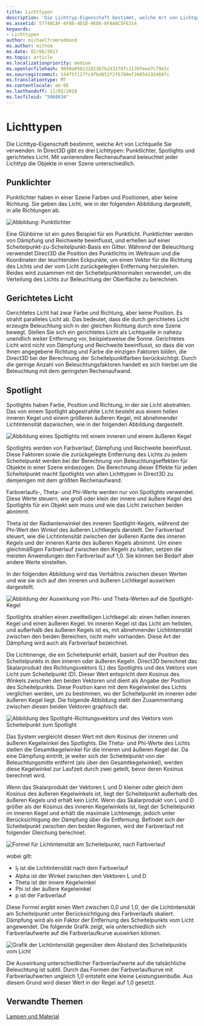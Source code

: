```yaml
---
title: Lichttypen
description: 'Die Lichttyp-Eigenschaft bestimmt, welche Art von Lichtquelle Sie verwenden. In Direct3D gibt es drei Lichttypen: Punktlichter, Spotlights und gerichtetes Licht.'
ms.assetid: 57748CAF-6F08-4D1D-9ED6-8FAA8C5FE314
keywords:
- Lichttypen
author: michaelfromredmond
ms.author: mithom
ms.date: 02/08/2017
ms.topic: article
ms.localizationpriority: medium
ms.openlocfilehash: 9898a050131813b7b2431f8fc11397eee7c7942c
ms.sourcegitcommit: 144f5f127fc4fbd852f2f6780ef26054192d68fc
ms.translationtype: MT
ms.contentlocale: de-DE
ms.lasthandoff: 11/02/2018
ms.locfileid: "5968634"
---
```

# <a name="light-types"></a>Lichttypen


Die Lichttyp-Eigenschaft bestimmt, welche Art von Lichtquelle Sie verwenden. In Direct3D gibt es drei Lichttypen: Punktlichter, Spotlights und gerichtetes Licht. Mit variierendem Rechenaufwand beleuchtet jeder Lichttyp die Objekte in einer Szene unterschiedlich.

## <a name="span-idpointlightspanspan-idpointlightspanspan-idpointlightspanpoint-light"></a><span id="Point_Light"></span><span id="point_light"></span><span id="POINT_LIGHT"></span>Punklichter


Punktlichter haben in einer Szene Farben und Positionen, aber keine Richtung. Sie geben das Licht, wie in der folgenden Abbildung dargestellt, in alle Richtungen ab.

![Abbildung: Punktlichter](images/ptlight.png)

Eine Glühbirne ist ein gutes Beispiel für ein Punktlicht. Punktlichter werden von Dämpfung und Reichweite beeinflusst, und erhellen auf einer Scheitelpunkt-zu-Scheitelpunkt-Basis ein Gitter. Während der Beleuchtung verwendet Direct3D die Position des Punktlichts im Weltraum und die Koordinaten der leuchtenden Eckpunkte, um einen Vektor für die Richtung des Lichts und der vom Licht zurückgelegten Entfernung herzuleiten. Beides wird zusammen mit der Scheitelpunktnormalen verwendet, um die Verteilung des Lichts zur Beleuchtung der Oberfläche zu berechnen.

## <a name="span-iddirectionallightspanspan-iddirectionallightspanspan-iddirectionallightspandirectional-light"></a><span id="Directional_Light"></span><span id="directional_light"></span><span id="DIRECTIONAL_LIGHT"></span>Gerichtetes Licht


Gerichtetes Licht hat zwar Farbe und Richtung, aber keine Position. Es strahlt paralleles Licht ab. Das bedeutet, dass die durch gerichtetes Licht erzeugte Beleuchtung sich in der gleichen Richtung durch eine Szene bewegt. Stellen Sie sich ein gerichtetes Licht als Lichtquelle in nahezu unendlich weiter Entfernung vor, beispielsweise die Sonne. Gerichtetes Licht wird nicht von Dämpfung und Reichweite beeinflusst, so dass die von Ihnen angegebene Richtung und Farbe die einzigen Faktoren bilden, die Direct3D bei der Berechnung der Scheitelpunktfarben berücksichtigt. Durch die geringe Anzahl von Beleuchtungsfaktoren handelt es sich hierbei um die Beleuchtung mit dem geringsten Rechenaufwand.

## <a name="span-idspotlightspanspan-idspotlightspanspan-idspotlightspanspotlight"></a><span id="SpotLight"></span><span id="spotlight"></span><span id="SPOTLIGHT"></span>Spotlight


Spotlights haben Farbe, Position und Richtung, in der sie Licht abstrahlen. Das von einem Spotlight abgestrahlte Licht besteht aus einem hellen inneren Kegel und einem größeren äußeren Kegel, mit abnehmender Lichtintensität dazwischen, wie in der folgenden Abbildung dargestellt.

![Abbildung eines Spotlights mit einem inneren und einem äußeren Kegel](images/spotlt.png)

Spotlights werden von Farbverlauf, Dämpfung und Reichweite beeinflusst. Diese Faktoren sowie die zurückgelegte Entfernung des Lichts zu jedem Scheitelpunkt werden bei der Berechnung von Beleuchtungseffekten für Objekte in einer Szene einbezogen. Die Berechnung dieser Effekte für jeden Scheitelpunkt macht Spotlights von allen Lichttypen in Direct3D zu demjenigen mit dem größten Rechenaufwand.

Farbverlaufs-, Theta- und Phi-Werte werden nur von Spotlights verwendet. Diese Werte steuern, wie groß oder klein der innere und äußere Kegel des Spotlights für ein Objekt sein muss und wie das Licht zwischen beiden abnimmt.

Theta ist der Radiantenwinkel des inneren Spotlight-Kegels, während der Phi-Wert den Winkel des äußeren Lichtkegels darstellt. Der Farbverlauf steuert, wie die Lichtintensität zwischen der äußeren Kante des inneren Kegels und der inneren Kante des äußeren Kegels abnimmt. Um einen gleichmäßigen Farbverlauf zwischen den Kegeln zu halten, setzen die meisten Anwendungen den Farbverlauf auf 1,0. Sie können bei Bedarf aber andere Werte einstellen.

In der folgenden Abbildung wird das Verhältnis zwischen diesen Werten und wie sie sich auf den inneren und äußeren Lichtkegel auswirken dargestellt.

![Abbildung der Auswirkung von Phi- und Theta-Werten auf die Spotlight-Kegel](images/spotlt2.png)

Spotlights strahlen einen zweitteiligen Lichtkegel ab: einen hellen inneren Kegel und einen äußeren Kegel. Im inneren Kegel ist das Licht am hellsten, und außerhalb des äußeren Kegels ist es, mit abnehmender Lichtintensität zwischen den beiden Bereichen, nicht mehr vorhanden. Diese Art der Dämpfung wird auch als Farbverlauf bezeichnet.

Die Lichtmenge, die ein Scheitelpunkt erhält, basiert auf der Position des Scheitelpunkts in den inneren oder äußeren Kegeln. Direct3D berechnet das Skalarprodukt des Richtungsvektors (L) des Spotlights und des Vektors vom Licht zum Scheitelpunkt (D). Dieser Wert entspricht dem Kosinus des Winkels zwischen den beiden Vektoren und dient als Angabe der Position des Scheitelpunkts. Diese Position kann mit dem Kegelwinkel des Lichts verglichen werden, um zu bestimmen, wo der Scheitelpunkt im inneren oder äußeren Kegel liegt. Die folgende Abbildung stellt den Zusammenhang zwischen diesen beiden Vektoren graphisch dar.

![Abbildung des Spotlight-Richtungsvektors und des Vektors vom Scheitelpunkt zum Spotlight](images/spotalg1.png)

Das System vergleicht diesen Wert mit dem Kosinus der inneren und äußeren Kegelwinkel des Spotlights. Die Theta- und Phi-Werte des Lichts stellen die Gesamtkegelwinkel für die inneren und äußeren Kegel dar. Da eine Dämpfung eintritt, je weiter sich der Scheitelpunkt von der Beleuchtungsmitte entfernt (als über den Gesamtkegelwinkel), werden diese Kegelwinkel zur Laufzeit durch zwei geteilt, bevor deren Kosinus berechnet wird.

Wenn das Skalarprodukt der Vektoren L und D kleiner oder gleich dem Kosinus des äußeren Kegelwinkels ist, liegt der Scheitelpunkt außerhalb des äußeren Kegels und erhält kein Licht. Wenn das Skalarprodukt von L und D größer als der Kosinus des inneren Kegelwinkels ist, liegt der Scheitelpunkt im inneren Kegel und erhält die maximale Lichtmenge, jedoch unter Berücksichtigung der Dämpfung über die Entfernung. Befindet sich der Scheitelpunkt zwischen den beiden Regionen, wird der Farbverlauf mit folgender Gleichung berechnet.

![Formel für Lichtintensität am Scheitelpunkt, nach Farbverlauf](images/falloff.png)

wobei gilt:

-   I<sub>f</sub> ist die Lichtintensität nach dem Farbverlauf
-   Alpha ist der Winkel zwischen den Vektoren L und D
-   Theta ist der innere Kegelwinkel
-   Phi ist der äußere Kegelwinkel
-   p ist der Farbverlauf

Diese Formel ergibt einen Wert zwischen 0,0 und 1,0, der die Lichtintensität am Scheitelpunkt unter Berücksichtigung des Farbverlaufs skaliert. Dämpfung wird als ein Faktor der Entfernung des Scheitelpunkts vom Licht angewendet. Die folgende Grafik zeigt, wie unterschiedlich sich Farbverlaufwerte auf die Farbverlaufkurve auswirken können.

![Grafik der Lichtintensität gegenüber dem Abstand des Scheitelpunkts vom Licht](images/fallgraf.png)

Die Auswirkung unterschiedlicher Farbverlaufwerte auf die tatsächliche Beleuchtung ist subtil. Durch das Formen der Farbverlaufkurve mit Farbverlaufwerten ungleich 1,0 entsteht eine kleine Leistungseinbuße. Aus diesem Grund wird dieser Wert in der Regel auf 1,0 gesetzt.

## <a name="span-idrelated-topicsspanrelated-topics"></a><span id="related-topics"></span>Verwandte Themen


[Lampen und Material](lights-and-materials.md)

 

 




